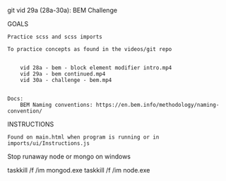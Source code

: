 
git vid 29a (28a-30a): BEM Challenge

GOALS

    Practice scss and scss imports

    To practice concepts as found in the videos/git repo


        vid 28a - bem - block element modifier intro.mp4
        vid 29a - bem continued.mp4
        vid 30a - challenge - bem.mp4


    Docs: 
        BEM Naming conventions: https://en.bem.info/methodology/naming-convention/
    


INSTRUCTIONS

    Found on main.html when program is running or in imports/ui/Instructions.js



Stop runaway node or mongo on windows

taskkill /f /im mongod.exe
taskkill /f /im node.exe